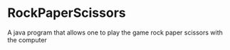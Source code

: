 # RockPaperScissors
A java program that allows one to play the game rock paper scissors with the computer
